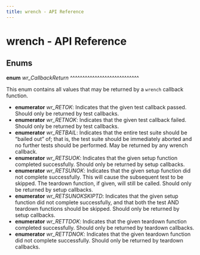 ```yaml
---
title: wrench - API Reference
---
```


wrench - API Reference
======================

Enums
-----

**enum** *wr_CallbackReturn*
^^^^^^^^^^^^^^^^^^^^^^^^^^^^

This enum contains all values that may be returned by a `wrench` callback function.

- **enumerator** *wr_RETOK*: Indicates that the given test callback passed. Should only be returned by test callbacks.
- **enumerator** *wr_RETNOK*: Indicates that the given test callback failed. Should only be returned by test callbacks.
- **enumerator** *wr_RETBAIL*: Indicates that the entire test suite should be “bailed out” of; that is, the test suite should be immediately aborted and no further tests should be performed. May be returned by any wrench callback.
- **enumerator** *wr_RETSUOK*: Indicates that the given setup function completed successfully. Should only be returned by setup callbacks.
- **enumerator** *wr_RETSUNOK*: Indicates that the given setup function did not complete successfully. This will cause the subsequent test to be skipped. The teardown function, if given, will still be called. Should only be returned by setup callbacks.
- **enumerator** *wr_RETSUNOKSKIPTD*: Indicates that the given setup function did not complete successfully, and that both the test AND teardown functions should be skipped. Should only be returned by setup callbacks.
- **enumerator** *wr_RETTDOK*: Indicates that the given teardown function completed successfully. Should only be returned by teardown callbacks.
- **enumerator** *wr_RETTDNOK*: Indicates that the given teardown function did not complete successfully. Should only be returned by teardown callbacks.
